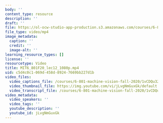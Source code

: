 ```yaml
---
body: ''
content_type: resource
description: ''
draft: ''
file: https://ol-ocw-studio-app-production.s3.amazonaws.com/courses/6-801-machine-vision-fall-2020/mit6_801f20_lec12_1080p_360p_16_9.mp4
file_type: video/mp4
image_metadata:
  caption: ''
  credit: ''
  image-alt: ''
learning_resource_types: []
license: ''
resourcetype: Video
title: MIT6_801F20_lec12_1080p.mp4
uid: c5d4c0c1-069d-458d-8924-7669bb227d1b
video_files:
  video_captions_file: /courses/6-801-machine-vision-fall-2020/1vCDQu32RopI7vW3yodSTNqA4ECLA99Ti_transcript.webvtt
  video_thumbnail_file: https://img.youtube.com/vi/jLvgNmGuxGk/default.jpg
  video_transcript_file: /courses/6-801-machine-vision-fall-2020/1vCDQu32RopI7vW3yodSTNqA4ECLA99Ti_transcript.pdf
video_metadata:
  video_speakers: ''
  video_tags: ''
  youtube_description: ''
  youtube_id: jLvgNmGuxGk
---
```


